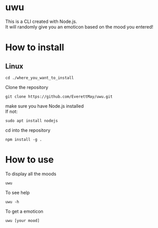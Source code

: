 # uwu
This is a CLI created with Node.js.<br/>
It will randomly give you an emoticon based on the mood you entered!

# How to install
## Linux
```
cd ./where_you_want_to_install
```
Clone the repository
```
git clone https://github.com/EverettMay/uwu.git
```
make sure you have Node.js installed<br/>
If not:
```
sudo apt install nodejs
```
cd into the repository
```
npm install -g .
```
# How to use
To display all the moods
```
uwu
```
To see help
```
uwu -h
```
To get a emoticon
```
uwu [your mood]
```

